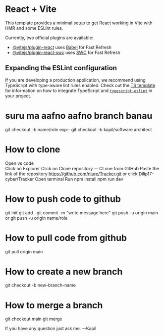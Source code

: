 # React + Vite

This template provides a minimal setup to get React working in Vite with HMR and some ESLint rules.

Currently, two official plugins are available:

- [@vitejs/plugin-react](https://github.com/vitejs/vite-plugin-react/blob/main/packages/plugin-react) uses [Babel](https://babeljs.io/) for Fast Refresh
- [@vitejs/plugin-react-swc](https://github.com/vitejs/vite-plugin-react/blob/main/packages/plugin-react-swc) uses [SWC](https://swc.rs/) for Fast Refresh

## Expanding the ESLint configuration

If you are developing a production application, we recommend using TypeScript with type-aware lint rules enabled. Check out the [TS template](https://github.com/vitejs/vite/tree/main/packages/create-vite/template-react-ts) for information on how to integrate TypeScript and [`typescript-eslint`](https://typescript-eslint.io) in your project.


# suru ma aafno aafno branch banau 
 git checkout -b name/role
exp:- git checkout -b kapil/software architect

# How to clone 
Open vs code  
Click on Explorer
Click on Clone repository -- CLone from GitHub
Paste the link of the repository https://github.com/niure/Tracker.git or click Dilip17-cyber/Tracker
Open terminal 
Run npm install
npm run dev

# How to push code to github
git init
git add .
git commit -m "write message here"
git push -u origin main or git push -u origin name/role

# How to pull code from github
git pull origin main

# How to create a new branch
git checkout -b new-branch-name

# How to merge a branch
git checkout main
git merge 


If you have any question just ask me.
 --Kapil

